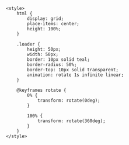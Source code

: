 <!DOCTYPE html>
<html lang="en">

<head>
    <meta charset="UTF-8">
    <meta name="viewport" content="width=device-width, initial-scale=1.0">
    <title>Loader</title>

    <style>
        html {
            display: grid;
            place-items: center;
            height: 100%;
        }

        .loader {
            height: 50px;
            width: 50px;
            border: 10px solid teal;
            border-radius: 50%;
            border-top: 10px solid transparent;
            animation: rotate 1s infinite linear;
        }

        @keyframes rotate {
            0% {
                transform: rotate(0deg);
            }

            100% {
                transform: rotate(360deg);
            }
        }
    </style>
</head>

<body>
    <div class="loader"></div>
</body>

</html>